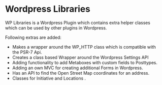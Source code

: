 # Wordpress Libraries

WP Libraries is a Wordpress Plugin which contains extra helper classes which can be used by other plugins in Wordpress.

Following extras are added:
- Makes a wrapper around the WP_HTTP class which is compatible with the PSR-7 Api. 
- Creates a class based Wrapper around the Wordpress Settings API
- Adding functionality to add Metaboxes with custom fields to Posttypes. 
- Adding an own MVC for creating additional Forms in Wordpress. 
- Has an API to find the Open Street Map coordinates for an address.
- Classes for Initiative and Locations  .




